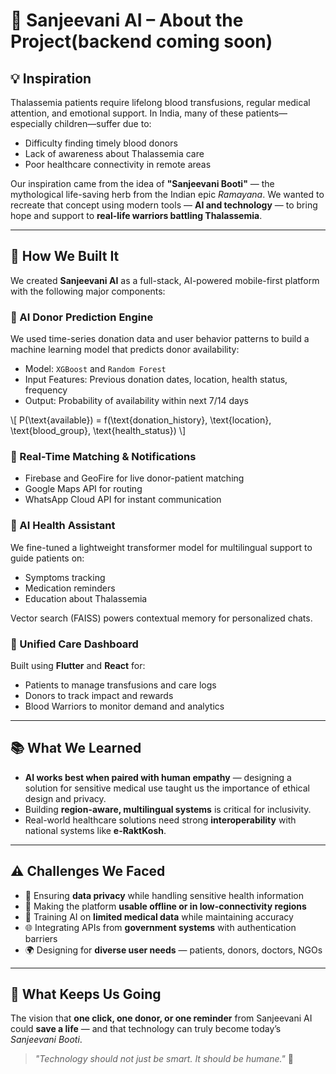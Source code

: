# 🌿 Sanjeevani AI – About the Project(backend coming soon)

## 💡 Inspiration

Thalassemia patients require lifelong blood transfusions, regular medical attention, and emotional support. In India, many of these patients—especially children—suffer due to:

- Difficulty finding timely blood donors  
- Lack of awareness about Thalassemia care  
- Poor healthcare connectivity in remote areas  

Our inspiration came from the idea of **"Sanjeevani Booti"** — the mythological life-saving herb from the Indian epic *Ramayana*. We wanted to recreate that concept using modern tools — **AI and technology** — to bring hope and support to **real-life warriors battling Thalassemia**.

---

## 🔧 How We Built It

We created **Sanjeevani AI** as a full-stack, AI-powered mobile-first platform with the following major components:

### 🔹 AI Donor Prediction Engine
We used time-series donation data and user behavior patterns to build a machine learning model that predicts donor availability:
- Model: `XGBoost` and `Random Forest`
- Input Features: Previous donation dates, location, health status, frequency
- Output: Probability of availability within next 7/14 days

\\[
P(\text{available}) = f(\text{donation\_history}, \text{location}, \text{blood\_group}, \text{health\_status})
\\]

### 🔹 Real-Time Matching & Notifications
- Firebase and GeoFire for live donor-patient matching
- Google Maps API for routing
- WhatsApp Cloud API for instant communication

### 🔹 AI Health Assistant
We fine-tuned a lightweight transformer model for multilingual support to guide patients on:
- Symptoms tracking
- Medication reminders
- Education about Thalassemia

Vector search (FAISS) powers contextual memory for personalized chats.

### 🔹 Unified Care Dashboard
Built using **Flutter** and **React** for:
- Patients to manage transfusions and care logs
- Donors to track impact and rewards
- Blood Warriors to monitor demand and analytics

---

## 📚 What We Learned

- **AI works best when paired with human empathy** — designing a solution for sensitive medical use taught us the importance of ethical design and privacy.
- Building **region-aware, multilingual systems** is critical for inclusivity.
- Real-world healthcare solutions need strong **interoperability** with national systems like **e-RaktKosh**.

---

## ⚠️ Challenges We Faced

- 🔐 Ensuring **data privacy** while handling sensitive health information
- 📶 Making the platform **usable offline or in low-connectivity regions**
- 🧠 Training AI on **limited medical data** while maintaining accuracy
- 🌐 Integrating APIs from **government systems** with authentication barriers
- 🌍 Designing for **diverse user needs** — patients, donors, doctors, NGOs

---

## 🌈 What Keeps Us Going

The vision that **one click, one donor, or one reminder** from Sanjeevani AI could **save a life** — and that technology can truly become today’s *Sanjeevani Booti*.

> _"Technology should not just be smart. It should be humane."_ 💚

